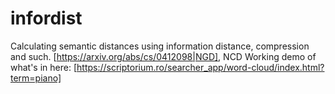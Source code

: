 infordist
=========

Calculating semantic distances using information distance, compression and such.
[https://arxiv.org/abs/cs/0412098|NGD], NCD
Working demo of what's in here:
[https://scriptorium.ro/searcher_app/word-cloud/index.html?term=piano]

